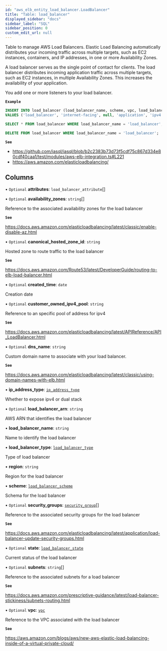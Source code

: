 ```yaml
---
id: "aws_elb_entity_load_balancer.LoadBalancer"
title: "Table: load_balancer"
displayed_sidebar: "docs"
sidebar_label: "SQL"
sidebar_position: 0
custom_edit_url: null
---
```


Table to manage AWS Load Balancers. Elastic Load Balancing automatically distributes your incoming traffic across multiple targets,
such as EC2 instances, containers, and IP addresses, in one or more Availability Zones.

A load balancer serves as the single point of contact for clients. The load balancer distributes incoming application traffic across
multiple targets, such as EC2 instances, in multiple Availability Zones. This increases the availability of your application.

You add one or more listeners to your load balancer.

**`Example`**

```sql TheButton[Manage a Load Balancer]="Manage a Load Balancer"
INSERT INTO load_balancer (load_balancer_name, scheme, vpc, load_balancer_type, ip_address_type)
VALUES ('load_balancer', 'internet-facing', null, 'application', 'ipv4');

SELECT * FROM load_balancer WHERE load_balancer_name = 'load_balancer';

DELETE FROM load_balancer WHERE load_balancer_name = 'load_balancer';
```

**`See`**

 - https://github.com/iasql/iasql/blob/b2c2383b73d73f5cdf75c867d334e80cdf40caa1/test/modules/aws-elb-integration.ts#L221
 - https://aws.amazon.com/elasticloadbalancing/

## Columns

• `Optional` **attributes**: `load_balancer_attribute`[]

• `Optional` **availability\_zones**: `string`[]

Reference to the associated availability zones for the load balancer

**`See`**

https://docs.aws.amazon.com/elasticloadbalancing/latest/classic/enable-disable-az.html

• `Optional` **canonical\_hosted\_zone\_id**: `string`

Hosted zone to route traffic to the load balancer

**`See`**

https://docs.aws.amazon.com/Route53/latest/DeveloperGuide/routing-to-elb-load-balancer.html

• `Optional` **created\_time**: `date`

Creation date

• `Optional` **customer\_owned\_ipv4\_pool**: `string`

Reference to an specific pool of address for ipv4

**`See`**

https://docs.aws.amazon.com/elasticloadbalancing/latest/APIReference/API_LoadBalancer.html

• `Optional` **dns\_name**: `string`

Custom domain name to associate with your load balancer.

**`See`**

https://docs.aws.amazon.com/elasticloadbalancing/latest/classic/using-domain-names-with-elb.html

• **ip\_address\_type**: [`ip_address_type`](../enums/aws_elb_entity_load_balancer.IpAddressType.md)

Whether to expose ipv4 or dual stack

• `Optional` **load\_balancer\_arn**: `string`

AWS ARN that identifies the load balancer

• **load\_balancer\_name**: `string`

Name to identify the load balancer

• **load\_balancer\_type**: [`load_balancer_type`](../enums/aws_elb_entity_load_balancer.LoadBalancerTypeEnum.md)

Type of load balancer

• **region**: `string`

Region for the load balancer

• **scheme**: [`load_balancer_scheme`](../enums/aws_elb_entity_load_balancer.LoadBalancerSchemeEnum.md)

Schema for the load balancer

• `Optional` **security\_groups**: [`security_group`](aws_security_group_entity.SecurityGroup.md)[]

Reference to the associated security groups for the load balancer

**`See`**

https://docs.aws.amazon.com/elasticloadbalancing/latest/application/load-balancer-update-security-groups.html

• `Optional` **state**: [`load_balancer_state`](../enums/aws_elb_entity_load_balancer.LoadBalancerStateEnum.md)

Current status of the load balancer

• `Optional` **subnets**: `string`[]

Reference to the associated subnets for a load balancer

**`See`**

https://docs.aws.amazon.com/prescriptive-guidance/latest/load-balancer-stickiness/subnets-routing.html

• `Optional` **vpc**: [`vpc`](aws_vpc_entity_vpc.Vpc.md)

Reference to the VPC associated with the load balancer

**`See`**

https://aws.amazon.com/blogs/aws/new-aws-elastic-load-balancing-inside-of-a-virtual-private-cloud/
